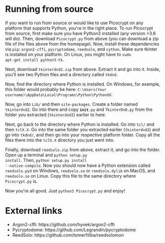 # Running from source
If you want to run from source or would like to use Picocrypt on any platform that supports Python, you're in the right place. To run Picocrypt from source, first make sure you have Python3 installed (any version >3.6 will do). Then, download <code>Picocrypt.py</code> from above (you can download a zip file of the files above from the homepage). Now, install these dependencies via <code>pip</code>: <code>argon2-cffi</code>, <code>pycryptodome</code>, <code>reedsolo</code>, and <code>cython</code>. Make sure tkinter is installed on your platform. On Linux, you might have to <code>sudo apt-get install python3-tk</code>.

Next, download <code>tkinterdnd2.zip</code> from above. Extract it and go into it. Inside, you'll see two Python files and a directory called <code>tkdnd</code>.

Now, find the directory where Python is installed. On Windows, for example, this folder would probably be here:
<code>C:\Users\(Your username)\AppData\Local\Programs\Python\PythonXX</code>.

Now, go into <code>Lib/</code> and then <code>site-packages</code>. Create a folder named <code>tkinterdnd2</code>. Go into there and copy <code>__init__.py</code> and <code>TkinterDnD.py</code> from the folder you extracted (<code>tkinterdnd2</code>) earlier to here.

Next, go back to the directory where Python is installed. Go into <code>tcl/</code> and then <code>tclX.X</code>. Go into the same folder you extracted earlier (<code>tkinterdnd2</code>) and go into <code>tkdnd/</code>, and then go into your respective platform folder. Copy all the files there into the <code>tclX.X</code> directory you just went into.

Finally, download <code>reedsolo.zip</code> from above, extract it, and go into the folder. Open up a terminal and <code>python setup.py install</code>. Then, <code>python setup.py install --native-compile</code>. Now you should now have a Python extension called <code>reedsolo.pyd</code> on Windows, <code>reedsolo.so</code> or <code>reedsolo.dylib</code> on MacOS, and <code>reedsolo.so</code> on Linux. Copy this file to the same directory where <code>Picocrypt.py</code> is.

Now you're all good. Just <code>python3 Picocrypt.py</code> and enjoy!

# External links
<ul>
  <li>Argon2-cffi: https://github.com/hynek/argon2-cffi</li>
  <li>Pycryptodome: https://github.com/Legrandin/pycryptodome</li>
  <li>ReedSolo: https://github.com/tomerfiliba/reedsolomon</li>
</ul>
